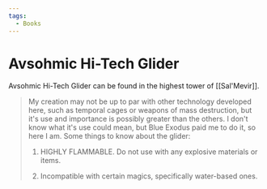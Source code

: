 ```yaml
---
tags:
  - Books
---
```


# Avsohmic Hi-Tech Glider 

Avsohmic Hi-Tech Glider can be found in the highest tower of [[Sal'Mevir]].

> My creation may not be up to par with other technology developed here, such as temporal cages or weapons of mass destruction, but it's use and importance is possibly greater than the others. I don't know what it's use could mean, but Blue Exodus paid me to do it, so here I am. Some things to know about the glider:
>
> 1. HIGHLY FLAMMABLE. Do not use with any explosive materials or items.
>
> 2. Incompatible with certain magics, specifically water-based ones.
